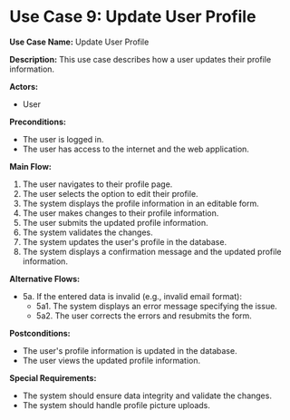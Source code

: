 # Use Case 9: Update User Profile

**Use Case Name:** Update User Profile

**Description:** This use case describes how a user updates their profile information.

**Actors:** 
- User

**Preconditions:** 
- The user is logged in.
- The user has access to the internet and the web application.

**Main Flow:**
1. The user navigates to their profile page.
2. The user selects the option to edit their profile.
3. The system displays the profile information in an editable form.
4. The user makes changes to their profile information.
5. The user submits the updated profile information.
6. The system validates the changes.
7. The system updates the user's profile in the database.
8. The system displays a confirmation message and the updated profile information.

**Alternative Flows:**
- 5a. If the entered data is invalid (e.g., invalid email format):
  - 5a1. The system displays an error message specifying the issue.
  - 5a2. The user corrects the errors and resubmits the form.

**Postconditions:**
- The user's profile information is updated in the database.
- The user views the updated profile information.

**Special Requirements:**
- The system should ensure data integrity and validate the changes.
- The system should handle profile picture uploads.

